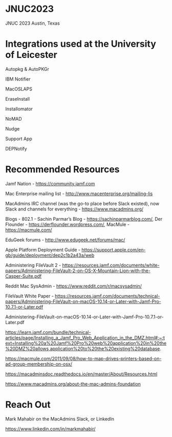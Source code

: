 # JNUC2023

JNUC 2023 Austin, Texas

# Integrations used at the University of Leicester

Autopkg & AutoPKGr

IBM Notifier

MacOSLAPS

EraseInstall

Installomator

NoMAD

Nudge

Support App

DEPNotify

# Recommended Resources

Jamf Nation - https://community.jamf.com 

Mac Enterprise mailing list - http://www.macenterprise.org/mailing-lis

MacAdmins IRC channel (was the go-to place before Slack existed), now Slack and channels for everything - https://www.macadmins.org/

Blogs - 802.1 - Sachin Parmar’s Blog - https://sachinparmarblog.com/, Der Flounder - https://derflounder.wordpress.com/, MacMule - https://macmule.com/

EduGeek forums - http://www.edugeek.net/forums/mac/

Apple Platform Deployment Guide - https://support.apple.com/en-gb/guide/deployment/dep2c1b2a43a/web

Administering FileVault 2 - https://resources.jamf.com/documents/white-papers/Administering-FileVault-2-on-OS-X-Mountain-Lion-with-the-Casper-Suite.pdf

Reddit Mac SysAdmin - https://www.reddit.com/r/macsysadmin/

FileVault White Paper - https://resources.jamf.com/documents/technical-papers/Administering-FileVault-on-macOS-10.14-or-Later-with-Jamf-Pro-10.7.1-or-Later.pdf

Administering-FileVault-on-macOS-10.14-or-Later-with-Jamf-Pro-10.7.1-or-Later.pdf

https://learn.jamf.com/bundle/technical-articles/page/Installing_a_Jamf_Pro_Web_Application_in_the_DMZ.html#:~:text=Installing%20a%20Jamf%20Pro%20web%20application%20in%20the%20DMZ%20allows,application%20to%20the%20existing%20database.

https://macmule.com/2011/09/08/how-to-map-drives-printers-based-on-ad-group-membership-on-osx/

https://macadminsdoc.readthedocs.io/en/master/About/Resources.html

https://www.macadmins.org/about-the-mac-admins-foundation

# Reach Out

Mark Mahabir on the MacAdmins Slack, or LinkedIn

https://www.linkedin.com/in/markmahabir/
